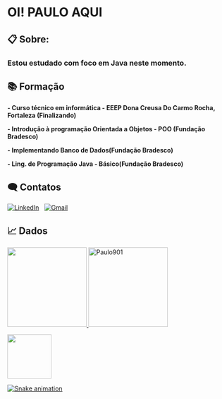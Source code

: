 # OI! PAULO AQUI

## 📋 Sobre:
### Estou estudado com foco em Java neste momento. 

## 📚 Formação 
<h4><p> - Curso técnico em informática - EEEP Dona Creusa Do Carmo Rocha, Fortaleza (Finalizando)
<p> - Introdução à programação Orientada a Objetos - POO (Fundação Bradesco)
<p> - Implementando Banco de Dados(Fundação Bradesco)    
<p>- Ling. de Programação Java - Básico(Fundação Bradesco)</h4>    
    
## 🗨 Contatos
<a href="https://www.linkedin.com/in/paulo-rodrigo-829247241/"><img alt="LinkedIn" src="https://img.shields.io/badge/Linkedin%20-%230077B5.svg?&style=flat&logo=linkedin&logoColor=white"/></a> &nbsp;
<a href="mailto:paulo.m.oliveira022@gmail.com"><img alt="Gmail" src="https://img.shields.io/badge/Gmail-D14836?style=flat&logo=gmail&logoColor=white" /></a> &nbsp;
    
## 📈 Dados  
    
    
  <a href="https://github.com/Paulo901">
  <img height="180em" src="https://github-readme-stats.vercel.app/api?username=Paulo901&show_icons=true&theme=tokyonight&include_all_commits=true&count_private=true"/>
  <img height="180em" src="https://github-readme-streak-stats.herokuapp.com/?user=Paulo901&theme=tokyonight" alt="Paulo901" />

  <p><img height="100em" src="https://github-readme-stats.vercel.app/api/top-langs/?username=Paulo901&layout=compact&langs_count=7&theme=tokyonight"/></p> 
  
 ![Snake animation](https://github.com/Paulo901/Paulo901/blob/output/github-contribution-grid-snake.svg)
 
